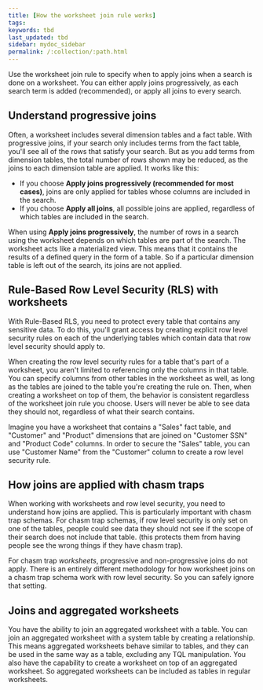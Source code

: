 ```yaml
---
title: [How the worksheet join rule works]
tags:
keywords: tbd
last_updated: tbd
sidebar: mydoc_sidebar
permalink: /:collection/:path.html
---
```

Use the worksheet join rule to specify when to apply joins when a search is done on a worksheet. You can either apply joins progressively, as each search term is added (recommended), or apply all joins to every search.

## Understand progressive joins

Often, a worksheet includes several dimension tables and a fact table. With progressive joins, if your search only includes terms from the fact table, you'll see all of the rows that satisfy your search. But as you add terms from dimension tables, the total number of rows shown may be reduced, as the joins to each dimension table are applied. It works like this:

-   If you choose **Apply joins progressively (recommended for most cases)**, joins are only applied for tables whose columns are included in the search.
-   If you choose **Apply all joins**, all possible joins are applied, regardless of which tables are included in the search.

When using **Apply joins progressively**, the number of rows in a search using the worksheet depends on which tables are part of the search. The worksheet acts like a materialized view. This means that it contains the results of a defined query in the form of a table. So if a particular dimension table is left out of the search, its joins are not applied.

## Rule-Based Row Level Security (RLS) with worksheets

With Rule-Based RLS, you need to protect every table that contains any sensitive data. To do this, you'll grant access by creating explicit row level security rules on each of the underlying tables which contain data that row level security should apply to.

When creating the row level security rules for a table that's part of a worksheet, you aren't limited to referencing only the columns in that table. You can specify columns from other tables in the worksheet as well, as long as the tables are joined to the table you're creating the rule on. Then, when creating a worksheet on top of them, the behavior is consistent regardless of the worksheet join rule you choose. Users will never be able to see data they should not, regardless of what their search contains.

Imagine you have a worksheet that contains a "Sales" fact table, and "Customer" and "Product" dimensions that are joined on "Customer SSN" and "Product Code" columns. In order to secure the "Sales" table, you can use "Customer Name" from the "Customer" column to create a row level security rule.

## How joins are applied with chasm traps

When working with worksheets and row level security, you need to understand how joins are applied. This is particularly important with chasm trap schemas. For chasm trap schemas, if row level security is only set on one of the tables, people could see data they should not see if the scope of their search does not include that table. (this protects them from having people see the wrong things if they have chasm trap).

For chasm trap _worksheets_, progressive and non-progressive joins do not apply. There is an entirely different methodology for how worksheet joins on a chasm trap schema work with row level security. So you can safely ignore that setting.

## Joins and aggregated worksheets

You have the ability to join an aggregated worksheet with a table. You can join an aggregated worksheet with a system table by creating a relationship. This means aggregated worksheets behave similar to tables, and they can be used in the same way as a table, excluding any TQL manipulation. You also have the capability to create a worksheet on top of an aggregated worksheet. So aggregated worksheets can be included as tables in regular worksheets.
